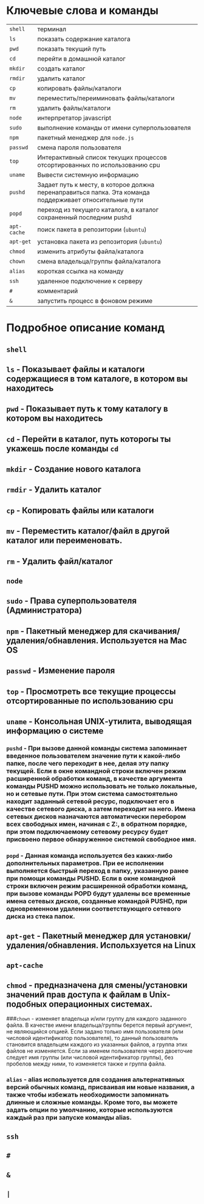 # Ключевые слова и команды

|                                                             |                                   |
|:-------------------------------------------------------------|:----------------------------------|
| `shell` |терминал|
| `ls` |показать содержание каталога|
| `pwd` |показать текущий путь|
| `cd` |перейти в домашнюй каталог|
| `mkdir` |создать каталог|
| `rmdir` |удалить каталог|
| `cp` |копировать файлы/каталоги |
| `mv` |переместить/переиминовать файлы/каталоги|
| `rm` |удалить файлы/каталоги|
| `node` |интерпретатор javascript|
| `sudo` |выполнение команды от имени суперпользователя|
| `npm` |пакетный менеджер для `node.js`|
| `passwd` |смена пароля пользователя| 
| `top`       |Интерактивный список текущих процессов отсортированных по использованию cpu|
| `uname`     |Вывести системную информацию|
| `pushd` | Задает путь к месту, в которое должна перенаправиться папка. Эта команда поддерживает относительные пути|
| `popd` |переход из текущего каталога, в каталог сохраненный последним pushd | 
| `apt-cache` | поиск пакета в репозитории (`ubuntu`)|
| `apt-get` | установка пакета из репозитория (`ubuntu`)|
| `chmod` | изменить атрибуты файла/каталога |
| `chown` |смена владельца/группы файла/каталога|
| `alias` |короткая ссылка на команду|
| `ssh` | удаленное подключение к серверу|
| `#` |комментарий|
| `&` |запустить процесс в фоновом режиме|


# Подробное описание команд

## `shell`

## `ls` - Показывает файлы и каталоги содержащиеся в том каталоге, в котором вы находитесь

## `pwd` - Показывает путь к тому каталогу в котором вы находитесь

## `cd` - Перейти в каталог, путь которогы ты укажешь после команды `cd`

## `mkdir` - Создание нового каталога

## `rmdir` - Удалить каталог

## `cp` - Копировать файлы или каталоги

## `mv` - Переместить каталог/файл в другой каталог или переименовать.

## `rm` - Удалить файл/каталог 

## `node` 

## `sudo` - Права суперпользователя (Администратора)

## `npm` - Пакетный менеджер для скачивания/удаления/обнавления. Используется на Mac OS

## `passwd` - Изменение пароля

## `top` - Просмотреть все текущие процессы отсортированные по использованию cpu      

## `uname` - Консольная UNIX‐утилита, выводящая информацию о системе   

### `pushd` - При вызове данной команды система запоминает введенное пользователем значение пути к какой-либо папке, после чего переходит в нее, делая эту папку текущей. Если в окне командной строки включен режим расширенной обработки команд, в качестве аргумента команды PUSHD можно использовать не только локальные, но и сетевые пути. При этом система самостоятельно находит заданный сетевой ресурс, подключает его в качестве сетевого диска, а затем переходит на него. Имена сетевых дисков назначаются автоматически перебором всех свободных имен, начиная с Z:, в обратном порядке, при этом подключаемому сетевому ресурсу будет присвоено первое обнаруженное системой свободное имя.

### `popd` - Данная команда используется без каких-либо дополнительных параметров. При ее исполнении выполняется быстрый переход в папку, указанную ранее при помощи команды PUSHD. Если в окне командной строки включен режим расширенной обработки команд, при вызове команды POPD будут удалены все временные имена сетевых дисков, созданные командой PUSHD, при одновременном удалении соответствующего сетевого диска из стека папок.

## `apt-get` - Пакетный менеджер для установки/удаления/обнавления. Испольхзуется на Linux

## `apt-cache`

## `chmod` - предназначена для смены/установки значений прав доступа к файлам в Unix-подобных операционных системах.

###`chown` - изменяет владельца и/или группу для каждого заданного файла. В качестве имени владельца/группы берется первый аргумент, не являющийся опцией. Если задано только имя пользователя (или числовой идентификатор пользователя), то данный пользователь становится владельцем каждого из указанных файлов, а группа этих файлов не изменяется. Если за именем пользователя через двоеточие следует имя группы (или числовой идентификатор группы), без пробелов между ними, то изменяется также и группа файла.

### `alias` - alias используется для создания альтернативных версий обычных команд, присваивая им новые названия, а также чтобы избежать необходимости запоминать длинные и сложные команды. Кроме того, вы можете задать опции по умолчанию, которые используются каждый раз при запуске команды alias.

## `ssh`

## `#`

## `&`

## `|`




